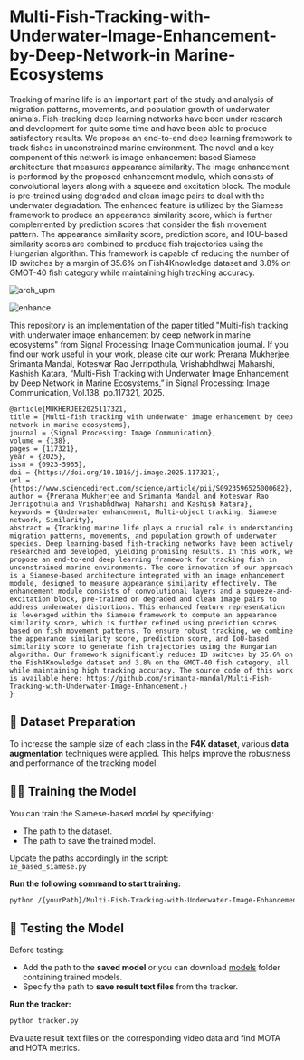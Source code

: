 # Multi-Fish-Tracking-with-Underwater-Image-Enhancement-by-Deep-Network-in Marine-Ecosystems
Tracking of marine life is an important part of the study and analysis of migration patterns, movements, and population growth of underwater animals. Fish-tracking deep learning networks have been under research and development for quite some time and have been able to produce satisfactory results. We propose an end-to-end deep learning framework to track fishes in unconstrained marine environment. The novel and a key component of this network is image enhancement based Siamese architecture that measures appearance similarity. The image enhancement is performed by the proposed enhancement module, which consists of convolutional layers along with a squeeze and excitation block. The module is pre-trained using degraded and clean image pairs to deal with the underwater degradation. The enhanced feature is utilized by the Siamese framework to produce an appearance similarity score, which is further complemented by prediction scores that consider the fish movement pattern. The appearance similarity score, prediction score, and IOU-based similarity scores are combined to produce fish trajectories using the Hungarian algorithm. This framework is capable of reducing the number of ID switches by a margin of 35.6\% on Fish4Knowledge dataset and 3.8\% on GMOT-40 fish category while maintaining high tracking accuracy.

![arch_upm](https://github.com/user-attachments/assets/72efc45c-b4fa-4d4a-b748-3f37faeabbab)


![enhance](https://github.com/user-attachments/assets/d8c5bce6-3e13-44b4-ad76-d27a3baea92c)

This repository is an implementation of the paper titled "Multi-fish tracking with underwater image enhancement by deep network in marine ecosystems" from Signal Processing: Image Communication journal. If you find our work useful in your work, please cite our work:
Prerana Mukherjee, Srimanta Mandal, Koteswar Rao Jerripothula, Vrishabhdhwaj Maharshi, Kashish Katara, “Multi-Fish Tracking with Underwater Image Enhancement by Deep Network in Marine Ecosystems,” in Signal Processing: Image Communication, Vol.138, pp.117321, 2025.

```
@article{MUKHERJEE2025117321,
title = {Multi-fish tracking with underwater image enhancement by deep network in marine ecosystems},
journal = {Signal Processing: Image Communication},
volume = {138},
pages = {117321},
year = {2025},
issn = {0923-5965},
doi = {https://doi.org/10.1016/j.image.2025.117321},
url = {https://www.sciencedirect.com/science/article/pii/S0923596525000682},
author = {Prerana Mukherjee and Srimanta Mandal and Koteswar Rao Jerripothula and Vrishabhdhwaj Maharshi and Kashish Katara},
keywords = {Underwater enhancement, Multi-object tracking, Siamese network, Similarity},
abstract = {Tracking marine life plays a crucial role in understanding migration patterns, movements, and population growth of underwater species. Deep learning-based fish-tracking networks have been actively researched and developed, yielding promising results. In this work, we propose an end-to-end deep learning framework for tracking fish in unconstrained marine environments. The core innovation of our approach is a Siamese-based architecture integrated with an image enhancement module, designed to measure appearance similarity effectively. The enhancement module consists of convolutional layers and a squeeze-and-excitation block, pre-trained on degraded and clean image pairs to address underwater distortions. This enhanced feature representation is leveraged within the Siamese framework to compute an appearance similarity score, which is further refined using prediction scores based on fish movement patterns. To ensure robust tracking, we combine the appearance similarity score, prediction score, and IoU-based similarity score to generate fish trajectories using the Hungarian algorithm. Our framework significantly reduces ID switches by 35.6% on the Fish4Knowledge dataset and 3.8% on the GMOT-40 fish category, all while maintaining high tracking accuracy. The source code of this work is available here: https://github.com/srimanta-mandal/Multi-Fish-Tracking-with-Underwater-Image-Enhancement.}
}
```



## 📁 Dataset Preparation

To increase the sample size of each class in the **F4K dataset**, various **data augmentation** techniques were applied. This helps improve the robustness and performance of the tracking model.

## 🏋️‍♂️ Training the Model

You can train the Siamese-based model by specifying:

- The path to the dataset.
- The path to save the trained model.

Update the paths accordingly in the script:  
`ie_based_siamese.py`

**Run the following command to start training:**

```bash
python /{yourPath}/Multi-Fish-Tracking-with-Underwater-Image-Enhancement/networks/siamese/ie_based_siamese.py 
```

## 🧪 Testing the Model

Before testing:

- Add the path to the **saved model** or you can download [models](https://drive.google.com/drive/folders/1wYP71-ACfMqqS4-H38q1alWqkkfG0mB5?usp=sharing) folder containing trained models.
- Specify the path to **save result text files** from the tracker.

**Run the tracker:**

```bash
python tracker.py
```
Evaluate result text files on the corresponding video data and find MOTA and HOTA metrics.
